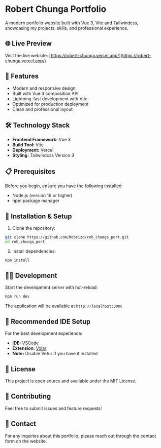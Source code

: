 # Robert Chunga Portfolio

A modern portfolio website built with Vue 3, Vite and Tailwindcss, showcasing my projects, skills, and professional experience.

## 🌐 Live Preview

Visit the live website: [https://robert-chunga.vercel.app/](https://robert-chunga.vercel.app/)

## 🚀 Features

- Modern and responsive design
- Built with Vue 3 composition API
- Lightning-fast development with Vite
- Optimized for production deployment
- Clean and professional layout

## 🛠️ Technology Stack

- **Frontend Framework:** Vue 3
- **Build Tool:** Vite
- **Deployment:** Vercel
- **Styling:** Tailwindcss Version 3

## 📋 Prerequisites

Before you begin, ensure you have the following installed:
- Node.js (version 16 or higher)
- npm package manager

## 🔧 Installation & Setup

1. Clone the repository:
```bash
git clone https://github.com/Robrizo/rob_chunga_port.git
cd rob_chunga_port
```

2. Install dependencies:
```bash
npm install
```

## 🏃‍♂️ Development

Start the development server with hot-reload:
```bash
npm run dev
```

The application will be available at `http://localhost:3000`

## 📝 Recommended IDE Setup

For the best development experience:
- **IDE:** [VSCode](https://code.visualstudio.com/)
- **Extension:** [Volar](https://marketplace.visualstudio.com/items?itemName=Vue.volar)
- **Note:** Disable Vetur if you have it installed

## 📄 License

This project is open source and available under the MIT License.

## 🤝 Contributing

Feel free to submit issues and feature requests!

## 📧 Contact

For any inquiries about this portfolio, please reach out through the contact form on the website.
